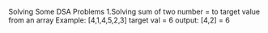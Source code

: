 Solving Some DSA Problems
    1.Solving sum of two number = to target value from an array
      Example:
            [4,1,4,5,2,3]
            target val = 6
            output: 
            [4,2] = 6